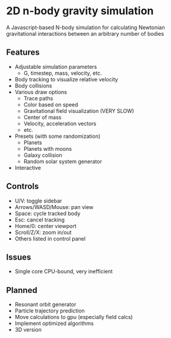 # 2D n-body gravity simulation

A Javascript-based N-body simulation for calculating Newtonian gravitational interactions between an arbitrary number of bodies

## Features
- Adjustable simulation parameters
  - G, timestep, mass, velocity, etc.
- Body tracking to visualize relative velocity
- Body collisions
- Various draw options
  - Trace paths
  - Color based on speed
  - Gravitational field visualization (VERY SLOW)
  - Center of mass
  - Velocity, acceleration vectors
  - etc.
- Presets (with some randomization)
  - Planets
  - Planets with moons
  - Galaxy collision
  - Random solar system generator
- Interactive

## Controls
- U/V: toggle sidebar
- Arrows/WASD/Mouse: pan view
- Space: cycle tracked body
- Esc: cancel tracking
- Home/0: center viewport
- Scroll/Z/X: zoom in/out
- Others listed in control panel

## Issues
- Single core CPU-bound, very inefficient

## Planned
- Resonant orbit generator
- Particle trajectory prediction
- Move calculations to gpu (especially field calcs)
- Implement optimized algorithms
- 3D version
